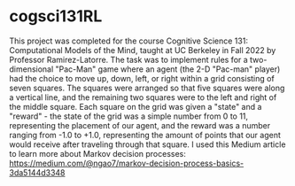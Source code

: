 # cogsci131RL
This project was completed for the course Cognitive Science 131: Computational Models of the Mind, taught at UC Berkeley in Fall 2022 by Professor Ramirez-Latorre.
The task was to implement rules for a two-dimensional "Pac-Man" game where an agent (the 2-D "Pac-man" player) had the choice to move up, down, left, or right within a grid consisting of seven squares. The squares were arranged so that five squares were along a vertical line, and the remaining two squares were to the left and right of the middle square.
Each square on the grid was given a "state" and a "reward" - the state of the grid was a simple number from 0 to 11, representing the placement of our agent, and the reward was a number ranging from -1.0 to +1.0, representing the amount of points that our agent would receive after traveling through that square. 
I used this Medium article to learn more about Markov decision processes: https://medium.com/@ngao7/markov-decision-process-basics-3da5144d3348
